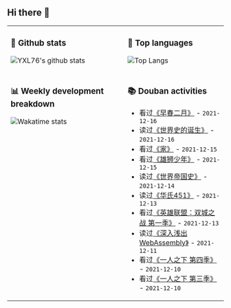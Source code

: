 ## Hi there 👋

<table>
<tr>
<td valign="top" width="54%">

### 🔭 Github stats

![YXL76's github stats](https://github-readme-stats.yxl76.vercel.app/api?username=YXL76&count_private=true&show_icons=true&include_all_commits=true&theme=prussian&line_height=28&disable_animations=true)

</td>

<td valign="top" width="46%">

### 🌱 Top languages

![Top Langs](https://github-readme-stats.yxl76.vercel.app/api/top-langs/?username=YXL76&layout=compact&theme=prussian&langs_count=8&hide=HTML,CSS,SCSS)

</td>
</tr>
<tr>
<td valign="top" width="54%">

### 📊 Weekly development breakdown

![Wakatime stats](https://github-readme-stats.yxl76.vercel.app/api/wakatime?username=YXL76&layout=compact&theme=prussian)


</td>
<td valign="top" width="46%">

### 📚 Douban activities

- 看过[《早春二月》](http://movie.douban.com/subject/1401269/) - `2021-12-16`
- 读过[《世界史的诞生》](https://book.douban.com/subject/26712178/) - `2021-12-16`
- 看过[《家》](http://movie.douban.com/subject/1308211/) - `2021-12-15`
- 看过[《雄狮少年》](http://movie.douban.com/subject/35144311/) - `2021-12-15`
- 读过[《世界帝国史》](https://book.douban.com/subject/27101994/) - `2021-12-14`
- 读过[《华氏451》](https://book.douban.com/subject/27077129/) - `2021-12-13`
- 看过[《英雄联盟：双城之战 第一季》](http://movie.douban.com/subject/34867871/) - `2021-12-13`
- 读过[《深入浅出WebAssembly》](https://book.douban.com/subject/30368088/) - `2021-12-11`
- 看过[《一人之下 第四季》](http://movie.douban.com/subject/35169989/) - `2021-12-10`
- 看过[《一人之下 第三季》](http://movie.douban.com/subject/34456079/) - `2021-12-10`

</td>
</tr>
</table>

<!--
**YXL76/YXL76** is a ✨ _special_ ✨ repository because its `README.md` (this file) appears on your GitHub profile.

Here are some ideas to get you started:

- 🔭 I’m currently working on ...
- 🌱 I’m currently learning ...
- 👯 I’m looking to collaborate on ...
- 🤔 I’m looking for help with ...
- 💬 Ask me about ...
- 📫 How to reach me: ...
- 😄 Pronouns: ...
- ⚡ Fun fact: ...
-->
